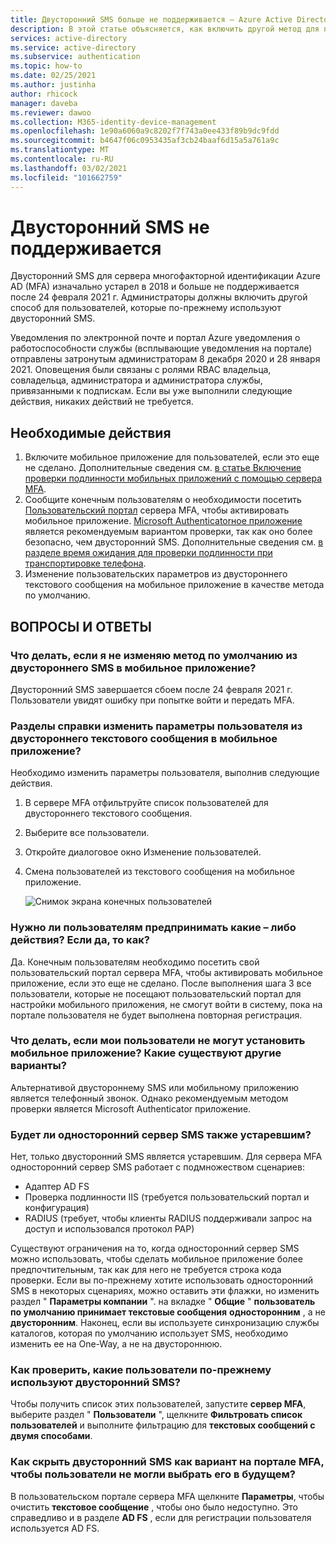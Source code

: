 ```yaml
---
title: Двусторонний SMS больше не поддерживается — Azure Active Directory
description: В этой статье объясняется, как включить другой метод для пользователей, которые по-прежнему используют двусторонний SMS.
services: active-directory
ms.service: active-directory
ms.subservice: authentication
ms.topic: how-to
ms.date: 02/25/2021
ms.author: justinha
author: rhicock
manager: daveba
ms.reviewer: dawoo
ms.collection: M365-identity-device-management
ms.openlocfilehash: 1e90a6060a9c8202f7f743a0ee433f89b9dc9fdd
ms.sourcegitcommit: b4647f06c0953435af3cb24baaf6d15a5a761a9c
ms.translationtype: MT
ms.contentlocale: ru-RU
ms.lasthandoff: 03/02/2021
ms.locfileid: "101662759"
---
```

# <a name="two-way-sms-unsupported"></a>Двусторонний SMS не поддерживается

Двусторонний SMS для сервера многофакторной идентификации Azure AD (MFA) изначально устарел в 2018 и больше не поддерживается после 24 февраля 2021 г. Администраторы должны включить другой способ для пользователей, которые по-прежнему используют двусторонний SMS.

Уведомления по электронной почте и портал Azure уведомления о работоспособности службы (всплывающие уведомления на портале) отправлены затронутым администраторам 8 декабря 2020 и 28 января 2021. Оповещения были связаны с ролями RBAC владельца, совладельца, администратора и администратора службы, привязанными к подпискам. Если вы уже выполнили следующие действия, никаких действий не требуется.

## <a name="required-actions"></a>Необходимые действия

1. Включите мобильное приложение для пользователей, если это еще не сделано. Дополнительные сведения см. [в статье Включение проверки подлинности мобильных приложений с помощью сервера MFA](howto-mfaserver-deploy-mobileapp.md).
1. Сообщите конечным пользователям о необходимости посетить [Пользовательский портал](howto-mfaserver-deploy-userportal.md) сервера MFA, чтобы активировать мобильное приложение. [Microsoft Authenticatorное приложение](https://www.microsoft.com/account/authenticator) является рекомендуемым вариантом проверки, так как оно более безопасно, чем двусторонний SMS. Дополнительные сведения см. [в разделе время ожидания для проверки подлинности при транспортировке телефона](https://techcommunity.microsoft.com/t5/azure-active-directory-identity/it-s-time-to-hang-up-on-phone-transports-for-authentication/ba-p/1751752).
1. Изменение пользовательских параметров из двустороннего текстового сообщения на мобильное приложение в качестве метода по умолчанию.

## <a name="faq"></a>ВОПРОСЫ И ОТВЕТЫ

### <a name="what-if-i-dont-change-the-default-method-from-two-way-sms-to-the-mobile-app"></a>Что делать, если я не изменяю метод по умолчанию из двустороннего SMS в мобильное приложение?
Двусторонний SMS завершается сбоем после 24 февраля 2021 г. Пользователи увидят ошибку при попытке войти и передать MFA.

### <a name="how-do-i-change-the-user-settings-from-two-way-text-message-to-mobile-app"></a>Разделы справки изменить параметры пользователя из двустороннего текстового сообщения в мобильное приложение?

Необходимо изменить параметры пользователя, выполнив следующие действия.

1. В сервере MFA отфильтруйте список пользователей для двустороннего текстового сообщения.
1. Выберите все пользователи.
1. Откройте диалоговое окно Изменение пользователей.
1. Смена пользователей из текстового сообщения на мобильное приложение.

   ![Снимок экрана конечных пользователей](media/how-to-authentication-two-way-sms-unsupported/end-users.png)

### <a name="do-my-users-need-to-take-any-action-if-yes-how"></a>Нужно ли пользователям предпринимать какие – либо действия? Если да, то как?
Да. Конечным пользователям необходимо посетить свой пользовательский портал сервера MFA, чтобы активировать мобильное приложение, если это еще не сделано. После выполнения шага 3 все пользователи, которые не посещают пользовательский портал для настройки мобильного приложения, не смогут войти в систему, пока на портале пользователя не будет выполнена повторная регистрация.

### <a name="what-if-my-users-cant-install-the-mobile-app-what-other-options-do-they-have"></a>Что делать, если мои пользователи не могут установить мобильное приложение? Какие существуют другие варианты?
Альтернативой двустороннему SMS или мобильному приложению является телефонный звонок. Однако рекомендуемым методом проверки является Microsoft Authenticator приложение.

### <a name="will-one-way-sms-be-deprecated-as-well"></a>Будет ли односторонний сервер SMS также устаревшим?
Нет, только двусторонний SMS является устаревшим. Для сервера MFA односторонний сервер SMS работает с подмножеством сценариев:

- Адаптер AD FS
- Проверка подлинности IIS (требуется пользовательский портал и конфигурация)
- RADIUS (требует, чтобы клиенты RADIUS поддерживали запрос на доступ и использовался протокол PAP)

Существуют ограничения на то, когда односторонний сервер SMS можно использовать, чтобы сделать мобильное приложение более предпочтительным, так как для него не требуется строка кода проверки.
Если вы по-прежнему хотите использовать односторонний SMS в некоторых сценариях, можно оставить эти флажки, но изменить раздел " **Параметры компании** ". на вкладке " **Общие** " **пользователь по умолчанию принимает текстовые сообщения** **односторонним** , а не **двусторонним**. Наконец, если вы используете синхронизацию службы каталогов, которая по умолчанию использует SMS, необходимо изменить ее на One-Way, а не на двустороннюю.

### <a name="how-can-i-check-which-users-are-still-using-two-way-sms"></a>Как проверить, какие пользователи по-прежнему используют двусторонний SMS?
Чтобы получить список этих пользователей, запустите **сервер MFA**, выберите раздел " **Пользователи** ", щелкните **Фильтровать список пользователей** и выполните фильтрацию для **текстовых сообщений с двумя способами**.

### <a name="how-do-we-hide-two-way-sms-as-an-option-in-the-mfa-portal-to-prevent-users-from-selecting-it-in-the-future"></a>Как скрыть двусторонний SMS как вариант на портале MFA, чтобы пользователи не могли выбрать его в будущем?
В пользовательском портале сервера MFA щелкните **Параметры**, чтобы очистить **текстовое сообщение** , чтобы оно было недоступно. Это справедливо и в разделе **AD FS** , если для регистрации пользователя используется AD FS.

